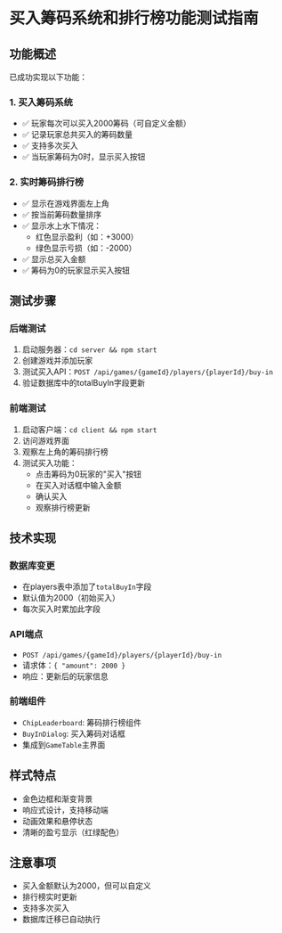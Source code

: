 # 买入筹码系统和排行榜功能测试指南

## 功能概述

已成功实现以下功能：

### 1. 买入筹码系统
- ✅ 玩家每次可以买入2000筹码（可自定义金额）
- ✅ 记录玩家总共买入的筹码数量
- ✅ 支持多次买入
- ✅ 当玩家筹码为0时，显示买入按钮

### 2. 实时筹码排行榜
- ✅ 显示在游戏界面左上角
- ✅ 按当前筹码数量排序
- ✅ 显示水上水下情况：
  - 红色显示盈利（如：+3000）
  - 绿色显示亏损（如：-2000）
- ✅ 显示总买入金额
- ✅ 筹码为0的玩家显示买入按钮

## 测试步骤

### 后端测试
1. 启动服务器：`cd server && npm start`
2. 创建游戏并添加玩家
3. 测试买入API：`POST /api/games/{gameId}/players/{playerId}/buy-in`
4. 验证数据库中的totalBuyIn字段更新

### 前端测试
1. 启动客户端：`cd client && npm start`
2. 访问游戏界面
3. 观察左上角的筹码排行榜
4. 测试买入功能：
   - 点击筹码为0玩家的"买入"按钮
   - 在买入对话框中输入金额
   - 确认买入
   - 观察排行榜更新

## 技术实现

### 数据库变更
- 在players表中添加了`totalBuyIn`字段
- 默认值为2000（初始买入）
- 每次买入时累加此字段

### API端点
- `POST /api/games/{gameId}/players/{playerId}/buy-in`
- 请求体：`{ "amount": 2000 }`
- 响应：更新后的玩家信息

### 前端组件
- `ChipLeaderboard`: 筹码排行榜组件
- `BuyInDialog`: 买入筹码对话框
- 集成到`GameTable`主界面

## 样式特点
- 金色边框和渐变背景
- 响应式设计，支持移动端
- 动画效果和悬停状态
- 清晰的盈亏显示（红绿配色）

## 注意事项
- 买入金额默认为2000，但可以自定义
- 排行榜实时更新
- 支持多次买入
- 数据库迁移已自动执行
